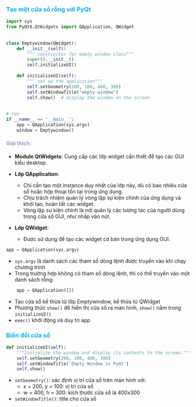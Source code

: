 ### <span style="color:rgb(0, 176, 240)">Tạo một cửa sổ rỗng với PyQt</span>
```python
import sys  
from PyQt6.QtWidgets import QApplication, QWidget  
  
  
class Emptywindow(QWidget):  
    def __init__(self):  
        """ constructor for empty window class"""  
        super().__init__()  
        self.initializeUI()  
  
    def initializeUI(self):  
        """ set up the application"""  
        self.setGeometry(200, 100, 400, 300)  
        self.setWindowTitle("empty window")  
        self.show()  # display the window on the screen  
  
  
# run  
if __name__ == '__main__':  
    app = QApplication(sys.argv)  
    window = Emptywindow()
```
#### <span style="color:rgb(149, 151, 208)">Giải thích:</span>
- **Module QtWidgets**: Cung cấp các lớp widget cần thiết để tạo các GUI kiểu desktop.
    
- **Lớp QApplication**:
    - Chỉ cần tạo một instance duy nhất của lớp này, dù có bao nhiêu cửa sổ hoặc hộp thoại tồn tại trong ứng dụng.
    - Chịu trách nhiệm quản lý vòng lặp sự kiện chính của ứng dụng và khởi tạo, hoàn tất các widget.
    - Vòng lặp sự kiện chính là nơi quản lý các tương tác của người dùng trong cửa sổ GUI, như nhấp vào nút.
- **Lớp QWidget**:
    - Được sử dụng để tạo các widget cơ bản trong ứng dụng GUI.


```python
app = QApplication(sys.argv)
```
- `sys.argv` là danh sách các tham số dòng lệnh được truyền vào khi chạy chương trình
- Trong trường hợp không có tham số dòng lệnh, thì có thể truyền vào một danh sách rỗng:
```python
	app = QApplication([])
```

- Tạo cửa sổ kế thừa từ lớp Emptywindow, kế thừa từ QWidget 
- Phương thức `show()` để hiển thị cửa sổ ra màn hình, `show()` nằm trong `initializeUI()`
- `exec()` khởi động và duy trì app
### <span style="color:rgb(0, 176, 240)">Biến đổi cửa sổ</span> 

```python
def initializeUI(self): 
	"""Initialize the window and display its contents to the screen."""
	self.setGeometry(200, 100, 400, 300) 
	self.setWindowTitle('Empty Window in PyQt') 
	self.show()
```
- `setGeometry()`: xác định vị trí cửa sổ trên màn hình với:
	- x = 200, y = 100: vị trí cửa sổ
	- w = 400, h = 300: kích thước cửa sổ là 400x300 
- `setWindowTitle()`: title cho cửa sổ